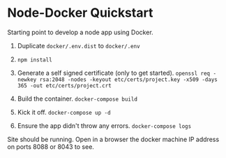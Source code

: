 # Node-Docker Quickstart

Starting point to develop a node app using Docker.

1. Duplicate `docker/.env.dist` to `docker/.env`

2. `npm install`

3. Generate a self signed certificate (only to get started). `openssl req -newkey rsa:2048 -nodes -keyout etc/certs/project.key -x509 -days 365 -out etc/certs/project.crt`

4. Build the container. `docker-compose build`

5. Kick it off. `docker-compose up -d`

6. Ensure the app didn't throw any errors. `docker-compose logs`

Site should be running. Open in a browser the docker machine IP address on ports 8088 or 8043 to see.